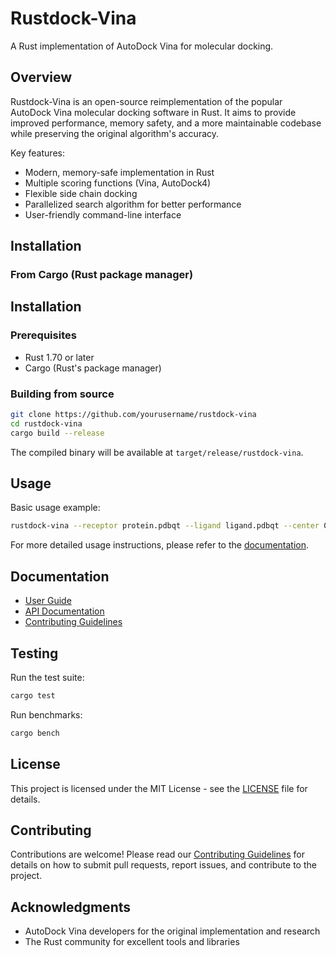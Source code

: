 # Rustdock-Vina

A Rust implementation of AutoDock Vina for molecular docking.

## Overview

Rustdock-Vina is an open-source reimplementation of the popular AutoDock Vina molecular docking software in Rust. It aims to provide improved performance, memory safety, and a more maintainable codebase while preserving the original algorithm's accuracy.

Key features:
- Modern, memory-safe implementation in Rust
- Multiple scoring functions (Vina, AutoDock4)
- Flexible side chain docking
- Parallelized search algorithm for better performance
- User-friendly command-line interface

## Installation

### From Cargo (Rust package manager)


## Installation

### Prerequisites

- Rust 1.70 or later
- Cargo (Rust's package manager)

### Building from source

```bash
git clone https://github.com/yourusername/rustdock-vina
cd rustdock-vina
cargo build --release
```

The compiled binary will be available at `target/release/rustdock-vina`.

## Usage

Basic usage example:

```bash
rustdock-vina --receptor protein.pdbqt --ligand ligand.pdbqt --center 0,0,0 --size 20,20,20
```

For more detailed usage instructions, please refer to the [documentation](docs/).

## Documentation

- [User Guide](docs/user-guide.md)
- [API Documentation](docs/api.md)
- [Contributing Guidelines](CONTRIBUTING.md)

## Testing

Run the test suite:

```bash
cargo test
```

Run benchmarks:

```bash
cargo bench
```

## License

This project is licensed under the MIT License - see the [LICENSE](LICENSE) file for details.

## Contributing

Contributions are welcome! Please read our [Contributing Guidelines](CONTRIBUTING.md) for details on how to submit pull requests, report issues, and contribute to the project.

## Acknowledgments

- AutoDock Vina developers for the original implementation and research
- The Rust community for excellent tools and libraries 